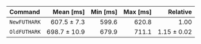 | Command | Mean [ms] | Min [ms] | Max [ms] | Relative |
|:---|---:|---:|---:|---:|
| `NewFUTHARK` | 607.5 ± 7.3 | 599.6 | 620.8 | 1.00 |
| `OldFUTHARK` | 698.7 ± 10.9 | 679.9 | 711.1 | 1.15 ± 0.02 |
